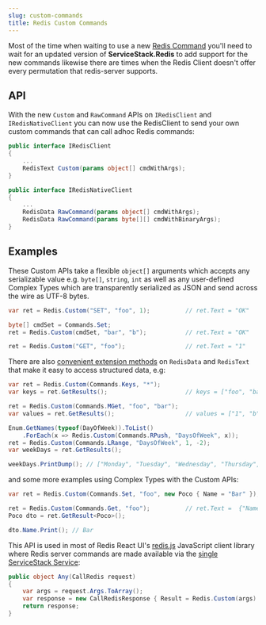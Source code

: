 ```yaml
---
slug: custom-commands
title: Redis Custom Commands
---
```

Most of the time when waiting to use a new [Redis Command](http://redis.io/commands) you'll need to wait for an updated version of
**ServiceStack.Redis** to add support for the new commands likewise there are times when the Redis Client doesn't offer every permutation
that redis-server supports.

## API

With the new `Custom` and `RawCommand` APIs on `IRedisClient` and `IRedisNativeClient` you can now use the RedisClient to send your own
custom commands that can call adhoc Redis commands:

```csharp
public interface IRedisClient
{
    ...
    RedisText Custom(params object[] cmdWithArgs);
}

public interface IRedisNativeClient
{
    ...
    RedisData RawCommand(params object[] cmdWithArgs);
    RedisData RawCommand(params byte[][] cmdWithBinaryArgs);
}
```

## Examples

These Custom APIs take a flexible `object[]` arguments which accepts any serializable value e.g.
`byte[]`, `string`, `int` as well as any user-defined Complex Types which are transparently serialized
as JSON and send across the wire as UTF-8 bytes.

```csharp
var ret = Redis.Custom("SET", "foo", 1);          // ret.Text = "OK"

byte[] cmdSet = Commands.Set;
ret = Redis.Custom(cmdSet, "bar", "b");           // ret.Text = "OK"

ret = Redis.Custom("GET", "foo");                 // ret.Text = "1"
```

There are also
[convenient extension methods](https://github.com/ServiceStack/ServiceStack.Redis/blob/master/src/ServiceStack.Redis/RedisDataExtensions.cs)
on `RedisData` and `RedisText` that make it easy to access structured data, e.g:

```csharp
var ret = Redis.Custom(Commands.Keys, "*");
var keys = ret.GetResults();                      // keys = ["foo", "bar"]

ret = Redis.Custom(Commands.MGet, "foo", "bar");
var values = ret.GetResults();                    // values = ["1", "b"]

Enum.GetNames(typeof(DayOfWeek)).ToList()
    .ForEach(x => Redis.Custom(Commands.RPush, "DaysOfWeek", x));
ret = Redis.Custom(Commands.LRange, "DaysOfWeek", 1, -2);
var weekDays = ret.GetResults();      

weekDays.PrintDump(); // ["Monday", "Tuesday", "Wednesday", "Thursday", "Friday"]
```

and some more examples using Complex Types with the Custom APIs:

```csharp
var ret = Redis.Custom(Commands.Set, "foo", new Poco { Name = "Bar" }); // ret.Text = "OK"

ret = Redis.Custom(Commands.Get, "foo");          // ret.Text =  {"Name":"Bar"}
Poco dto = ret.GetResult<Poco>();

dto.Name.Print(); // Bar
```

This API is used in most of Redis React UI's
[redis.js](https://github.com/ServiceStackApps/RedisReact/blob/master/src/RedisReact/RedisReact/js/redis.js)
JavaScript client library where Redis server commands are made available via the
[single ServiceStack Service](https://github.com/ServiceStackApps/RedisReact/blob/a1b66603d52d2f18b96227fc455ecb5323e424c8/src/RedisReact/RedisReact.ServiceInterface/RedisServices.cs#L73):

```csharp
public object Any(CallRedis request)
{
    var args = request.Args.ToArray();
    var response = new CallRedisResponse { Result = Redis.Custom(args) };
    return response;
}
```

